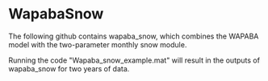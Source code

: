 # WapabaSnow

The following github contains wapaba_snow, which combines the WAPABA model with the two-parameter monthly snow module. 

Running the code "Wapaba_snow_example.mat" will result in the outputs of wapaba_snow for two years of data.
